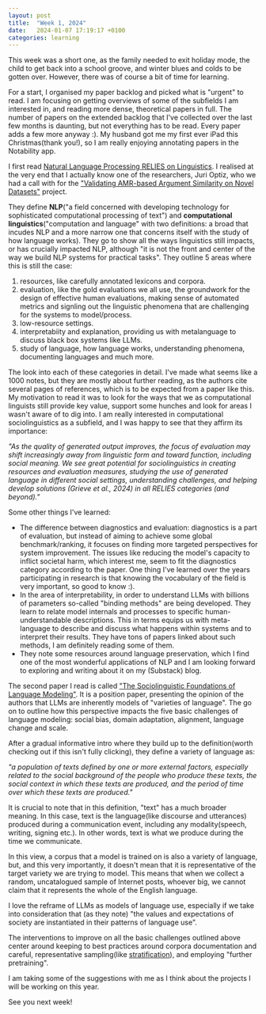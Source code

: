 ```yaml
---
layout: post
title:  "Week 1, 2024"
date:   2024-01-07 17:19:17 +0100
categories: learning
---
```


This week was a short one, as the family needed to exit holiday mode, the child to get back into a school groove, and winter blues and colds to be gotten over. 
However, there was of course a bit of time for learning. 

For a start, I organised my paper backlog and picked what is "urgent" to read. I am focusing on getting overviews of some of the subfields I am interested in, and reading more dense, theoretical papers in full. The number of papers on the extended backlog that I've collected over the last few months is daunting, but not everything has to be read. Every paper adds a few more anyway :). My husband got me my first ever iPad this Christmas(thank you!), so I am really enjoying annotating papers in the Notability app. 

I first read [Natural Language Processing RELIES on Linguistics](https://arxiv.org/abs/2405.05966#:~:text=Large%20Language%20Models%20(LLMs)%20have,capture%20grammar%20or%20semantic%20coherence.). I realised at the very end that I actually know one of the researchers, Juri Optiz, who we had a call with for the ["Validating AMR-based Argument Similarity on Novel Datasets"](https://github.com/TamaraAtanasoska/AMR_ArgumentSimilarity) project. 

They define **NLP**("a field concerned with developing technology for sophisticated computational processing of text") and **computational linguistics**("computation and language" with two definitions: a broad that incudes NLP and a more narrow one that concerns itself with the study of how language works). They go to show all the ways linguistics still impacts, or has crucially impacted NLP, although "it is not the front and center of the way we build NLP systems for practical tasks". They outline 5 areas where this is still the case: 
1. resources, like carefully annotated lexicons and corpora.
2. evaluation, like the gold evaluations we all use, the groundwork for the design of effective human evaluations, making sense of automated metrics and signling out the linguistic phenomena that are challenging for the systems to model/process.
3. low-resource settings.
4. interpretabiity and explanation, providing us with metalanguage to discuss black box systems like LLMs.
5. study of language, how language works, understanding phenomena, documenting languages and much more.

The look into each of these categories in detail. I've made what seems like a 1000 notes, but they are mostly about further reading, as the authors cite several pages of references, which is to be expected from a paper like this. My motivation to read it was to look for the ways that we as computational linguists still provide key value, support some hunches and look for areas I wasn't aware of to dig into. I am really interested in computational sociolinguistics as a subfield, and I was happy to see that they affirm its importance:

<em>"As the quality of generated output improves, the focus of evaluation may shift increasingly away from linguistic form and toward function, including social meaning. We see great potential for sociolinguistics in creating resources and evaluation measures, studying the use of generated language in different social settings, understanding challenges, and helping develop solutions (Grieve et al., 2024) in all RELIES categories (and beyond)."</em>

Some other things I've learned:
* The difference between diagnostics and evaluation: diagnostics is a part of evaluation, but instead of aiming to achieve some global benchmark/ranking, it focuses on finding more targeted perspectives for system improvement. The issues like reducing the model's capacity to inflict societal harm, which interest me, seem to fit the diagnostics category according to the paper. One thing I've learned over the years participating in research is that knowing the vocabulary of the field is very important, so good to know :).
* In the area of interpretability, in order to understand LLMs with billions of parameters so-called "binding methods" are being developed. They learn to relate model internals and processes to specific human-understandable descriptions. This in terms equips us with meta-language to describe and discuss what happens within systems and to interpret their results. They have tons of papers linked about such methods, I am definitely reading some of them.
* They note some resources around language preservation, which I find one of the most wonderful applications of NLP and I am looking forward to exploring and writing about it on my (Substack) blog.

The second paper I read is called ["The Sociolinguistic Foundations of Language Modeling"](https://arxiv.org/abs/2407.09241). It is a position paper, presenting the opinion of the authors that LLMs are inherently models of "varieties of language". The go on to outline how this perspective impacts the five basic challenges of language modeling: social bias, domain adaptation, alignment, language change and scale. 

After a gradual informative intro where they build up to the definition(worth checking out if this isn't fully clicking), they define a variety of language as:

<em>"a population of texts defined by one or more external factors, especially related to the social background of the people who produce these texts, the social context in which these texts are produced, and the period of time over which these texts are produced."</em>

It is crucial to note that in this definition, "text" has a much broader meaning. In this case, text is the language(like discourse and utterances) produced during a communication event, including any modality(speech, writing, signing etc.). In other words, text is what we produce during the time we communicate. 

In this view, a corpus that a model is trained on is also a variety of language, but, and this very importantly, it doesn't mean that it is representative of the target variety we are trying to model. This means that when we collect a random, uncatalogued sample of Internet posts, whoever big, we cannot claim that it represents the whole of the English language. 

I love the reframe of LLMs as models of language use, especially if we take into consideration that (as they note) "the values and expectations of society are instantiated in their patterns of language use".

The interventions to improve on all the basic challenges outlined above center around keeping to best practices around corpora documentation and careful, representative sampling(like [stratification](https://en.wikipedia.org/wiki/Stratified_sampling)), and employing "further pretraining".

I am taking some of the suggestions with me as I think about the projects I will be working on this year.

See you next week!